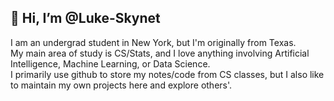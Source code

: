 👋 Hi, I’m @Luke-Skynet
-
I am an undergrad student in New York, but I'm originally from Texas.   
My main area of study is CS/Stats, and I love anything involving Artificial Intelligence, Machine Learning, or Data Science.  
I primarily use github to store my notes/code from CS classes, but I also like to maintain my own projects here and explore others'.

<!---
Luke-Skynet/Luke-Skynet is a ✨ special ✨ repository because its `README.md` (this file) appears on your GitHub profile.
You can click the Preview link to take a look at your changes.
--->
